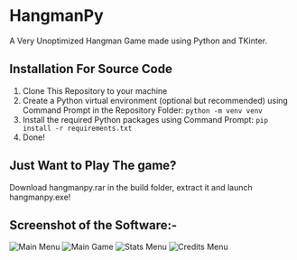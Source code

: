 # HangmanPy
A Very Unoptimized Hangman Game made using Python and TKinter.

## Installation For Source Code
1. Clone This Repository to your machine
2. Create a Python virtual environment (optional but recommended) using Command Prompt in the Repository Folder:
```python -m venv venv```
3. Install the required Python packages using Command Prompt:
```pip install -r requirements.txt```
4. Done!

## Just Want to Play The game?
Download hangmanpy.rar in the build folder, extract it and launch hangmanpy.exe!

## Screenshot of the Software:-
![Main Menu](images/1.png)
![Main Game](images/2.png)
![Stats Menu](images/3.png)
![Credits Menu](images/4.png)